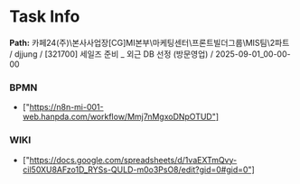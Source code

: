# Task Info

**Path:** 카페24(주)\본사사업장\[CG]MI본부\마케팅센터\프론트빌더그룹\MIS팀\2파트 / djjung / [321700] 세일즈 준비 _ 외근 DB 선정 (방문영업) / 2025-09-01_00-00-00

### BPMN
- ["https://n8n-mi-001-web.hanpda.com/workflow/Mmj7nMgxoDNpOTUD"]

### WIKI
- ["https://docs.google.com/spreadsheets/d/1vaEXTmQvy-cil50XU8AFzo1D_RYSs-QULD-m0o3PsO8/edit?gid=0#gid=0"]

